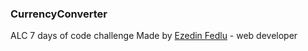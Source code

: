 ### CurrencyConverter
ALC 7 days of code challenge
Made by [Ezedin Fedlu](https://www.linkedin.com/in/ezedin-fedlu-260b34148/) - web developer
